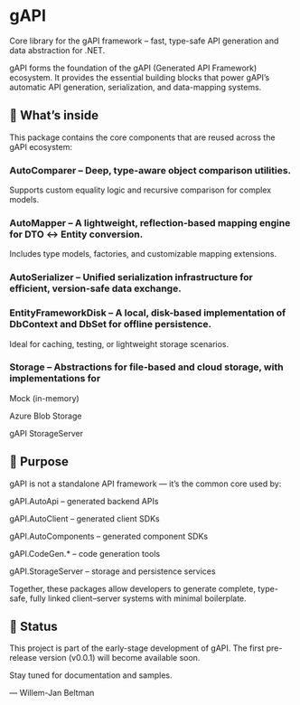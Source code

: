 ﻿# gAPI

Core library for the gAPI framework – fast, type-safe API generation and data abstraction for .NET.

gAPI forms the foundation of the gAPI (Generated API Framework) ecosystem.
It provides the essential building blocks that power gAPI’s automatic API generation, serialization, and data-mapping systems.

## 🔧 What’s inside

This package contains the core components that are reused across the gAPI ecosystem:

### AutoComparer – Deep, type-aware object comparison utilities.
Supports custom equality logic and recursive comparison for complex models.

### AutoMapper – A lightweight, reflection-based mapping engine for DTO ↔ Entity conversion.
Includes type models, factories, and customizable mapping extensions.

### AutoSerializer – Unified serialization infrastructure for efficient, version-safe data exchange.

### EntityFrameworkDisk – A local, disk-based implementation of DbContext and DbSet for offline persistence.
Ideal for caching, testing, or lightweight storage scenarios.

### Storage – Abstractions for file-based and cloud storage, with implementations for

Mock (in-memory)

Azure Blob Storage

gAPI StorageServer

## 🧠 Purpose

gAPI is not a standalone API framework — it’s the common core used by:

gAPI.AutoApi – generated backend APIs

gAPI.AutoClient – generated client SDKs

gAPI.AutoComponents – generated component SDKs

gAPI.CodeGen.* – code generation tools

gAPI.StorageServer – storage and persistence services

Together, these packages allow developers to generate complete, type-safe, fully linked client–server systems with minimal boilerplate.

## 🚀 Status

This project is part of the early-stage development of gAPI.
The first pre-release version (v0.0.1) will become available soon.

Stay tuned for documentation and samples.

— Willem-Jan Beltman